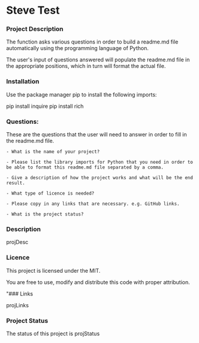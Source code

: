 
# Steve Test


### Project Description

The function asks various questions in order to build a readme.md file automatically using the programming language of Python.

The user's input of questions answered will populate the readme.md file in the appropriate positions, which in turn will format the actual file.


### Installation

Use the package manager pip to install the following imports:

pip install inquire
pip install rich

### Questions:

These are the questions that the user will need to answer in order to fill in the readme.md file.

    - What is the name of your project?

    - Please list the library imports for Python that you need in order to be able to format this readme.md file separated by a comma.

    - Give a description of how the project works and what will be the end result.

    - What type of licence is needed?

    - Please copy in any links that are necessary. e.g. GitHub links.

    - What is the project status?


### Description

projDesc


### Licence

This project is licensed under the MIT.

You are free to use, modify and distribute this code with proper attribution.


"### Links

projLinks


### Project Status

The status of this project is projStatus

